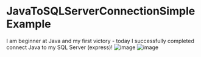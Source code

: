 # JavaToSQLServerConnectionSimpleExample
I am beginner at Java and my first victory - today I successfully completed connect Java to my SQL Server (express)!
![image](https://user-images.githubusercontent.com/19908367/168420743-7371befc-8cfa-46d7-8079-8e4512210451.png)
![image](https://user-images.githubusercontent.com/19908367/168420757-eea91b0c-784b-41df-accc-f4ada2d0c436.png)
